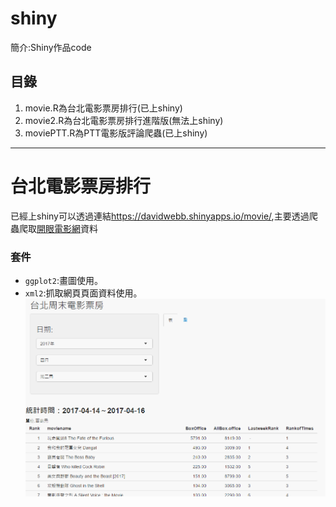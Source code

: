 # shiny
簡介:Shiny作品code
## 目錄
1. movie.R為台北電影票房排行(已上shiny)
2. movie2.R為台北電影票房排行進階版(無法上shiny)
3. moviePTT.R為PTT電影版評論爬蟲(已上shiny)
---
# 台北電影票房排行
已經上shiny可以透過連結<https://davidwebb.shinyapps.io/movie/>,主要透過爬蟲爬取[開眼電影網](http://www.atmovies.com.tw/home/)資料<br>
### 套件
* `ggplot2`:畫圖使用。
*  `xml2`:抓取網頁頁面資料使用。
![](movie.png)
